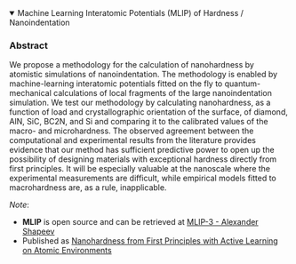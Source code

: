<details open>

<summary> Machine Learning Interatomic Potentials (MLIP) of Hardness / Nanoindentation</summary>   

### Abstract 
We propose a methodology for the calculation of nanohardness by atomistic simulations of nanoindentation. The methodology is enabled by machine-learning interatomic potentials fitted on the fly to quantum-mechanical calculations of local fragments of the large nanoindentation simulation. We test our methodology by calculating nanohardness, as a function of load and crystallographic orientation of the surface, of diamond, AlN, SiC, BC2N, and Si and comparing it to the calibrated values of the macro- and microhardness. The observed agreement between the computational and experimental results from the literature provides evidence that our method has sufficient predictive power to open up the possibility of designing materials with exceptional hardness directly from first principles. It will be especially valuable at the nanoscale where the experimental measurements are difficult, while empirical models fitted to macrohardness are, as a rule, inapplicable. 

</details>

*Note*: 
- **MLIP** is open source and can be retrieved at [MLIP-3 - Alexander Shapeev](https://gitlab.com/ashapeev/mlip-3)
- Published as [Nanohardness from First Principles with Active Learning on Atomic Environments](https://pubs.acs.org/doi/abs/10.1021/acs.jctc.1c00783)

 
